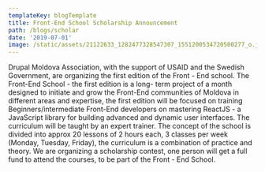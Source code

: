 ```yaml
---
templateKey: blogTemplate
title: Front-End School Scholarship Announcement
path: /blogs/scholar
date: '2019-07-01'
image: /static/assets/21122633_1282477328547307_1551200534720500277_o.jpg
---
```

Drupal Moldova Association, with the support of USAID and the Swedish Government, are organizing the first edition of the Front - End school. The Front-End School - the first edition is a long- term project of a month designed to initiate and grow the Front-End communities of Moldova in different areas and expertise, the first edition will be focused on training Beginners/intermediate Front-End developers on mastering ReactJS - a JavaScript library for building advanced and dynamic user interfaces. The curriculum will be taught by an expert trainer. The concept of the school is divided into approx 20 lessons of 2 hours each, 3 classes per week (Monday, Tuesday, Friday), the curriculum is a combination of practice and theory. We are organizing a scholarship contest, one person will get a full fund to attend the courses, to be part of the Front - End School.
